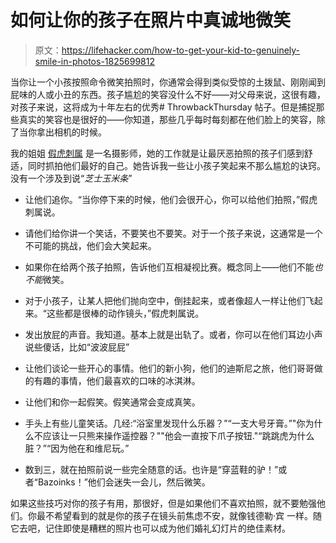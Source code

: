 # 如何让你的孩子在照片中真诚地微笑

> 原文：<https://lifehacker.com/how-to-get-your-kid-to-genuinely-smile-in-photos-1825699812>

当你让一个小孩按照命令微笑拍照时，你通常会得到类似受惊的土拨鼠、刚刚闻到屁味的人或小丑的东西。孩子尴尬的笑容没什么不好——对父母来说，这很有趣，对孩子来说，这将成为十年左右的优秀# ThrowbackThursday 帖子。但是捕捉那些真实的笑容也是很好的——你知道，那些几乎每时每刻都在他们脸上的笑容，除了当你拿出相机的时候。



我的姐姐 [假虎刺属](https://www.theknot.com/marketplace/carissa-woo-photography-torrance-ca-834000) 是一名摄影师，她的工作就是让最厌恶拍照的孩子们感到舒适，同时抓拍他们最好的自己。她告诉我一些让小孩子笑起来不那么尴尬的诀窍。没有一个涉及到说“*芝士玉米条*”

*   让他们追你。“当你停下来的时候，他们会很开心，你可以给他们拍照，”假虎刺属说。

*   请他们给你讲一个笑话，不要笑也不要笑。对于一个孩子来说，这通常是一个不可能的挑战，他们会大笑起来。

*   如果你在给两个孩子拍照，告诉他们互相凝视比赛。概念同上——他们不能*也不能*微笑。

*   对于小孩子，让某人把他们抛向空中，倒挂起来，或者像超人一样让他们飞起来。“这些都是很棒的动作镜头，”假虎刺属说。

*   发出放屁的声音。我知道。基本上就是出轨了。或者，你可以在他们耳边小声说些傻话，比如“波波屁屁”

*   让他们谈论一些开心的事情。他们的新小狗，他们的迪斯尼之旅，他们哥哥做的有趣的事情，他们最喜欢的口味的冰淇淋。
*   让他们和你一起假笑。假笑通常会变成真笑。
*   手头上有些儿童笑话。几经:“浴室里发现什么乐器？”“一支大号牙膏。”"你为什么不应该让一只熊来操作遥控器？""他会一直按下爪子按钮."“跳跳虎为什么脏？”“因为他在和维尼玩。”
*   数到三，就在拍照前说一些完全随意的话。也许是“穿蓝鞋的驴！”或者“Bazoinks！”他们会迷失一会儿，然后微笑。

如果这些技巧对你的孩子有用，那很好，但是如果他们不喜欢拍照，就不要勉强他们。你最不希望看到的就是你的孩子在镜头前焦虑不安，就像钱德勒·宾 一样。随它去吧，记住即使是糟糕的照片也可以成为他们婚礼幻灯片的绝佳素材。